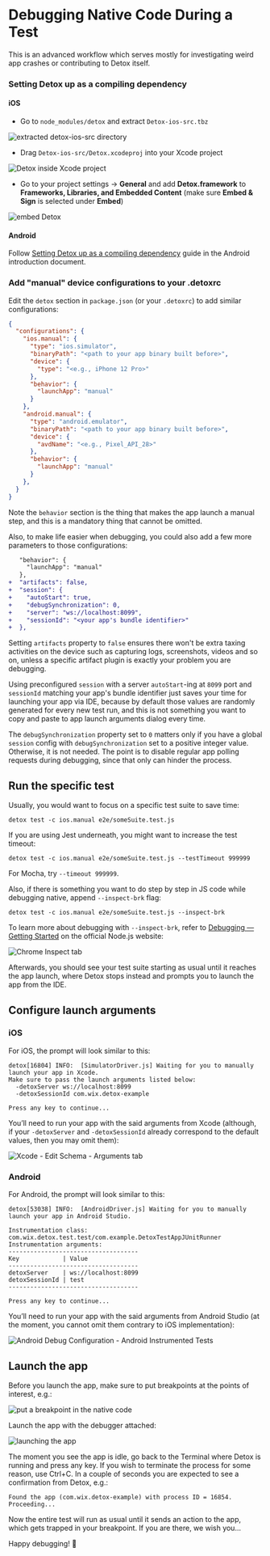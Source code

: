 # Debugging Native Code During a Test

This is an advanced workflow which serves mostly for investigating weird app crashes or
contributing to Detox itself.

### Setting Detox up as a compiling dependency

#### iOS

- Go to `node_modules/detox` and extract `Detox-ios-src.tbz`

![extracted detox-ios-src directory](https://user-images.githubusercontent.com/1962469/103086842-55dcd180-45ee-11eb-9fd9-33e8c5b1df42.png)

- Drag `Detox-ios-src/Detox.xcodeproj` into your Xcode project

![Detox inside Xcode project](https://user-images.githubusercontent.com/1962469/103087243-7e190000-45ef-11eb-90c3-36659870bc3c.png)

- Go to your project settings -> **General** and add **Detox.framework** to **Frameworks, Libraries, and Embedded Content** (make sure **Embed & Sign** is selected under **Embed**)

![embed Detox](https://user-images.githubusercontent.com/1962469/103087279-9be66500-45ef-11eb-8b8b-c34480379216.png)

#### Android

Follow [Setting Detox up as a compiling dependency](Introduction.Android.md#setting-detox-up-as-a-compiling-dependency) guide in the Android introduction document.

### Add "manual" device configurations to your .detoxrc

Edit the `detox` section in `package.json` (or your `.detoxrc`) to add similar configurations:

```json
{
  "configurations": {
    "ios.manual": {
      "type": "ios.simulator",
      "binaryPath": "<path to your app binary built before>",
      "device": {
        "type": "<e.g., iPhone 12 Pro>"
      },
      "behavior": {
        "launchApp": "manual"
      }
    },
    "android.manual": {
      "type": "android.emulator",
      "binaryPath": "<path to your app binary built before>",
      "device": {
        "avdName": "<e.g., Pixel_API_28>"
      },
      "behavior": {
        "launchApp": "manual"
      }
    },
  }
}
```

Note the `behavior` section is the thing that makes the app launch a manual step, and this is a
mandatory thing that cannot be omitted.

Also, to make life easier when debugging, you could also add a few more parameters to those
configurations:

```diff
   "behavior": {
     "launchApp": "manual"
   },
+  "artifacts": false,
+  "session": {
+    "autoStart": true,
+    "debugSynchronization": 0,
+    "server": "ws://localhost:8099",
+    "sessionId": "<your app's bundle identifier>"
+  },
```

Setting `artifacts` property to `false` ensures there won't be extra taxing activities on the
device such as capturing logs, screenshots, videos and so on, unless a specific artifact plugin is
exactly your problem you are debugging.

Using preconfigured `session` with a server `autoStart`-ing at `8099` port and `sessionId` matching your app's
bundle identifier just saves your time for launching your app via IDE, because by default those values are
randomly generated for every new test run, and this is not something you want to copy and paste to
app launch arguments dialog every time.

The `debugSynchronization` property set to `0` matters only if you have a global `session` config
with `debugSynchronization` set to a positive integer value. Otherwise, it is not needed. The point
is to disable regular app polling requests during debugging, since that only can hinder the process.

## Run the specific test

Usually, you would want to focus on a specific test suite to save time:

```
detox test -c ios.manual e2e/someSuite.test.js
```

If you are using Jest underneath, you might want to increase the test timeout:

```
detox test -c ios.manual e2e/someSuite.test.js --testTimeout 999999
```

For Mocha, try `--timeout 999999`.

Also, if there is something you want to do step by step in JS code while debugging native, append
`--inspect-brk` flag:

```
detox test -c ios.manual e2e/someSuite.test.js --inspect-brk
```

To learn more about debugging with `--inspect-brk`, refer to [Debugging — Getting Started](https://nodejs.org/en/docs/guides/debugging-getting-started/) on the official Node.js website:

![Chrome Inspect tab](https://user-images.githubusercontent.com/1962469/103086457-5fb20500-45ed-11eb-8b28-906abab66f45.png)

Afterwards, you should see your test suite starting as usual until it reaches the app launch, where
Detox stops instead and prompts you to launch the app from the IDE.

## Configure launch arguments

### iOS

For iOS, the prompt will look similar to this:

```
detox[16804] INFO:  [SimulatorDriver.js] Waiting for you to manually launch your app in Xcode.
Make sure to pass the launch arguments listed below:
  -detoxServer ws://localhost:8099
  -detoxSessionId com.wix.detox-example

Press any key to continue...
```

You’ll need to run your app with the said arguments from Xcode (although, if your `-detoxServer` and
`-detoxSessionId` already correspond to the default values, then you may omit them):

![Xcode - Edit Schema - Arguments tab](https://user-images.githubusercontent.com/1962469/102654237-e5126100-4178-11eb-81f4-34c1dd2ca357.png)

### Android

For Android, the prompt will look similar to this:

```
detox[53038] INFO:  [AndroidDriver.js] Waiting for you to manually launch your app in Android Studio.

Instrumentation class: com.wix.detox.test.test/com.example.DetoxTestAppJUnitRunner
Instrumentation arguments:
------------------------------------
Key            | Value
------------------------------------
detoxServer    | ws://localhost:8099
detoxSessionId | test
------------------------------------

Press any key to continue...
```

You’ll need to run your app with the said arguments from Android Studio (at the moment, you cannot omit them contrary to iOS implementation):

![Android Debug Configuration - Android Instrumented Tests](https://user-images.githubusercontent.com/1962469/102651211-d3c75580-4174-11eb-8cf8-1587329820aa.png)

## Launch the app

Before you launch the app, make sure to put breakpoints at the points of interest, e.g.:

![put a breakpoint in the native code](https://user-images.githubusercontent.com/1962469/103086544-8d974980-45ed-11eb-8057-e03d9f664cad.png)

Launch the app with the debugger attached:

![launching the app](https://user-images.githubusercontent.com/1962469/103086633-ca634080-45ed-11eb-9443-713ef46a1c35.png)

The moment you see the app is idle, go back to the Terminal where Detox is running
and press any key. If you wish to terminate the process for some reason, use Ctrl+C.
In a couple of seconds you are expected to see a confirmation from Detox, e.g.:

```
Found the app (com.wix.detox-example) with process ID = 16854. Proceeding...
```

Now the entire test will run as usual until it sends an action to the app, which gets trapped
in your breakpoint. If you are there, we wish you...

Happy debugging! 🥳
